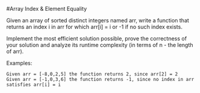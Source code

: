 #Array Index & Element Equality

Given an array of sorted distinct integers named arr, write a function that returns an index i in arr for which arr[i] = i or -1 if no such index exists.

Implement the most efficient solution possible, prove the correctness of your solution and analyze its runtime complexity (in terms of n - the length of arr).

Examples:

    Given arr = [-8,0,2,5] the function returns 2, since arr[2] = 2
    Given arr = [-1,0,3,6] the function returns -1, since no index in arr satisfies arr[i] = i
